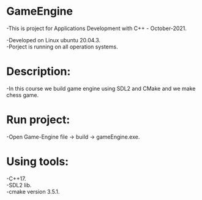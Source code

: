 # GameEngine
-This is project for Applications Development with C++ - October-2021.

-Developed on Linux ubuntu 20.04.3.\
-Porject is running on all operation systems.

# Description:
-In this course we build game engine using SDL2 and CMake and we make chess game.

# Run project:
-Open Game-Engine file -> build -> gameEngine.exe.

# Using tools:
-C++17.\
-SDL2 lib.\
-cmake version 3.5.1.



